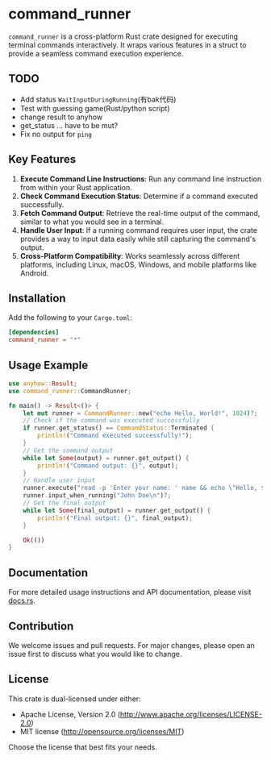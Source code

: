 # command_runner

`command_runner` is a cross-platform Rust crate designed for executing terminal commands interactively. It wraps various features in a struct to provide a seamless command execution experience.

## TODO

- Add status `WaitInputDuringRunning`(有bak代码)
- Test with guessing game(Rust/python script)
- change result to anyhow
- get_status ... have to be mut?
- Fix no output for `ping`

## Key Features

1. **Execute Command Line Instructions**: Run any command line instruction from within your Rust application.
2. **Check Command Execution Status**: Determine if a command executed successfully.
3. **Fetch Command Output**: Retrieve the real-time output of the command, similar to what you would see in a terminal.
4. **Handle User Input**: If a running command requires user input, the crate provides a way to input data easily while still capturing the command's output.
5. **Cross-Platform Compatibility**: Works seamlessly across different platforms, including Linux, macOS, Windows, and mobile platforms like Android.

## Installation

Add the following to your `Cargo.toml`:

```toml
[dependencies]
command_runner = "*"
```

## Usage Example

```rust
use anyhow::Result;
use command_runner::CommandRunner;

fn main() -> Result<()> {
    let mut runner = CommandRunner::new("echo Hello, World!", 1024)?;
    // Check if the command was executed successfully
    if runner.get_status() == CommandStatus::Terminated {
        println!("Command executed successfully!");
    }
    // Get the command output
    while let Some(output) = runner.get_output() {
        println!("Command output: {}", output);
    }
    // Handle user input
    runner.execute("read -p 'Enter your name: ' name && echo \"Hello, $name\"")?;
    runner.input_when_running("John Doe\n")?;
    // Get the final output
    while let Some(final_output) = runner.get_output() {
        println!("Final output: {}", final_output);
    }

    Ok(())
}
```

## Documentation

For more detailed usage instructions and API documentation, please visit [docs.rs](https://docs.rs/command_runner).

## Contribution

We welcome issues and pull requests. For major changes, please open an issue first to discuss what you would like to change.

## License

This crate is dual-licensed under either:

- Apache License, Version 2.0 (http://www.apache.org/licenses/LICENSE-2.0)
- MIT license (http://opensource.org/licenses/MIT)

Choose the license that best fits your needs.
